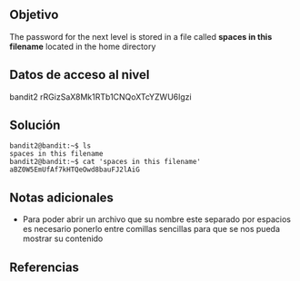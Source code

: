 ## Objetivo
The password for the next level is stored in a file called **spaces in this filename** located in the home directory
## Datos de acceso al nivel
bandit2
rRGizSaX8Mk1RTb1CNQoXTcYZWU6lgzi
## Solución
```
bandit2@bandit:~$ ls
spaces in this filename
bandit2@bandit:~$ cat 'spaces in this filename'
aBZ0W5EmUfAf7kHTQeOwd8bauFJ2lAiG

```
## Notas adicionales
+ Para poder abrir un archivo que su nombre este separado por espacios es necesario ponerlo entre comillas sencillas para que se nos pueda mostrar su contenido

## Referencias